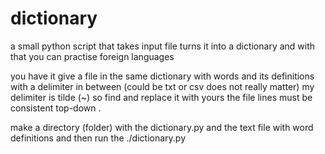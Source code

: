 dictionary
==========

a small python script that takes input file turns it into a dictionary and with that you can practise foreign languages



you have it give a file in the same dictionary with words and its definitions with a delimiter in between (could be txt or csv does not really matter) 
my delimiter is tilde (~) so find and replace it with yours
the file lines must be consistent top-down .


make a directory (folder) with the dictionary.py and the text file with word definitions and then run the ./dictionary.py



















